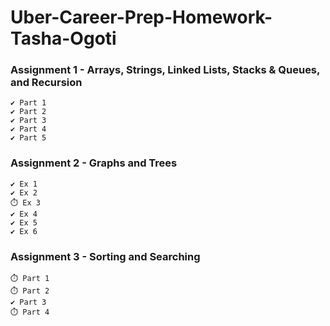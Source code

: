 # Uber-Career-Prep-Homework-Tasha-Ogoti

### Assignment 1 - Arrays, Strings, Linked Lists, Stacks & Queues, and Recursion  
    ✔️ Part 1 
    ✔️ Part 2 
    ✔️ Part 3 
    ✔️ Part 4 
    ✔️ Part 5 

### Assignment 2 - Graphs and Trees
    ✔️ Ex 1
    ✔️ Ex 2
    ⏱️ Ex 3
    ✔️ Ex 4
    ✔️ Ex 5
    ✔️ Ex 6

### Assignment 3 - Sorting and Searching
    ⏱️ Part 1
    ⏱️ Part 2
    ✔️ Part 3
    ⏱️ Part 4

